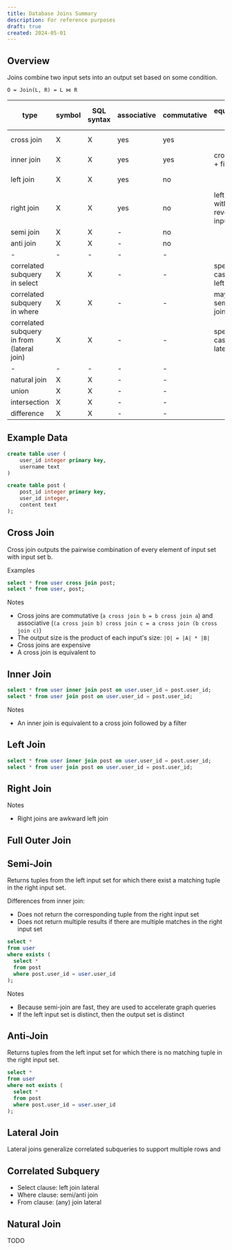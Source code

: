 ```yaml
---
title: Database Joins Summary
description: For reference purposes
draft: true
created: 2024-05-01
---
```


## Overview

Joins combine two input sets into an output set based on some condition.

`O = Join(L, R) = L ⋈ R`

| type                                       | symbol | SQL syntax | associative | commutative | equivalent to                  | min output size | max output size |
| ------------------------------------------ | ------ | ---------- | ----------- | ----------- | ------------------------------ | --------------- | --------------- |
| cross join                                 | X      | X          | yes         | yes         |                                | ∣L∣ * ∣R∣       | ∣L∣ * ∣R∣       |
| inner join                                 | X      | X          | yes         | yes         | cross join + filter            | 0               | ∣L∣ * ∣R∣       |
| left join                                  | X      | X          | yes         | no          |                                | ∣L∣             | ∣L∣ * ∣R∣       |
| right join                                 | X      | X          | yes         | no          | left join with reversed inputs | ∣R∣             | ∣L∣ * ∣R∣       |
| semi join                                  | X      | X          | -           | no          |                                | 0               | ∣L∣             |
| anti join                                  | X      | X          | -           | no          |                                | 0               | ∣L∣             |
| -                                          | -      | -          | -           | -           |                                | -               | -               |
| correlated subquery in select              | X      | X          | -           | -           | special case of left join      | ∣L∣             | ∣L∣             |
| correlated subquery in where               | X      | X          | -           | -           | maybe semi/anti-join?          | 0               | ∣L∣             |
| correlated subquery in from (lateral join) | X      | X          | -           | -           | special case of lateral join   | 0               | ∣L∣ * ∣R∣       |
| -                                          | -      | -          | -           | -           |                                | -               | -               |
| natural join                               | X      | X          | -           | -           |                                | -               | -               |
| union                                      | X      | X          | -           | -           |                                | -               | -               |
| intersection                               | X      | X          | -           | -           |                                | -               | -               |
| difference                                 | X      | X          | -           | -           |                                | -               | -               |

## Example Data

```sql
create table user (
    user_id integer primary key,
    username text
)

create table post (
    post_id integer primary key,
    user_id integer,
    content text
);
```

## Cross Join

Cross join outputs the pairwise combination of every element of input set with
input set b.

Examples

```sql
select * from user cross join post;
select * from user, post;
```

Notes

- Cross joins are commutative (`a cross join b = b cross join a`) and
  associative (`(a cross join b) cross join c = a cross join (b cross join c)`)
- The output size is the product of each input's size: `|O| = |A| * |B|`
- Cross joins are expensive
- A cross join is equivalent to

## Inner Join

```sql
select * from user inner join post on user.user_id = post.user_id;
select * from user join post on user.user_id = post.user_id;
```

Notes

- An inner join is equivalent to a cross join followed by a filter

## Left Join

```sql
select * from user inner join post on user.user_id = post.user_id;
select * from user join post on user.user_id = post.user_id;
```

## Right Join

Notes

- Right joins are awkward left join

## Full Outer Join

## Semi-Join

Returns tuples from the left input set for which there exist a matching tuple in
the right input set.

Differences from inner join:

- Does not return the corresponding tuple from the right input set
- Does not return multiple results if there are multiple matches in the right
  input set

```sql
select *
from user
where exists (
  select *
  from post
  where post.user_id = user.user_id
);
```

Notes

- Because semi-join are fast, they are used to accelerate graph queries
- If the left input set is distinct, then the output set is distinct

## Anti-Join

Returns tuples from the left input set for which there is no matching tuple in
the right input set.

```sql
select *
from user
where not exists (
  select *
  from post
  where post.user_id = user.user_id
);
```

## Lateral Join

Lateral joins generalize correlated subqueries to support multiple rows and

## Correlated Subquery

- Select clause: left join lateral
- Where clause: semi/anti join
- From clause: (any) join lateral

## Natural Join

TODO
